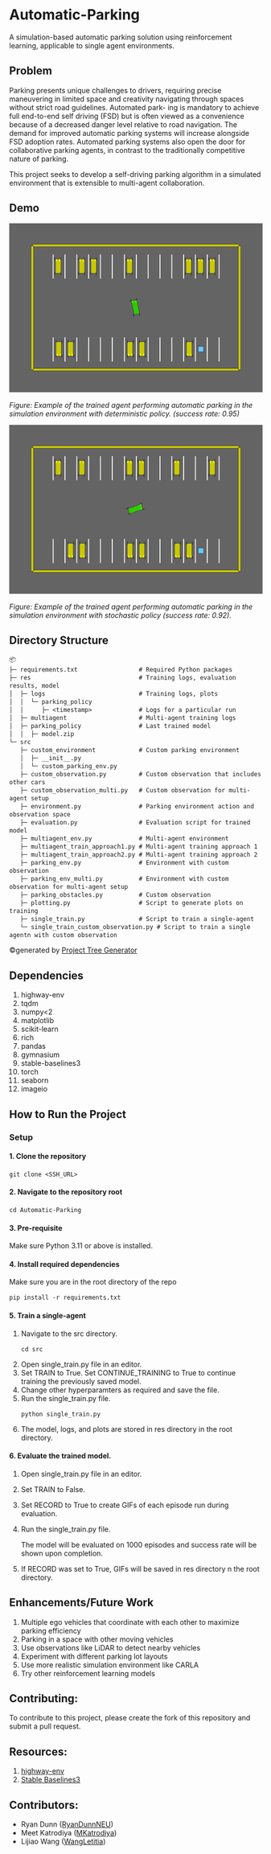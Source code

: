 # Automatic-Parking
A simulation-based automatic parking solution using reinforcement learning, applicable to single agent environments.

## Problem
Parking presents unique challenges to drivers, requiring
precise maneuvering in limited space and creativity navigating
through spaces without strict road guidelines. Automated park-
ing is mandatory to achieve full end-to-end self driving (FSD)
but is often viewed as a convenience because of a decreased
danger level relative to road navigation. The demand for
improved automatic parking systems will increase alongside
FSD adoption rates. Automated parking systems also open
the door for collaborative parking agents, in contrast to the
traditionally competitive nature of parking.

This project seeks to develop a self-driving parking algorithm in a simulated environment that is extensible to multi-agent collaboration.

## Demo

![Automatic Parking with Deterministic Policy](res/positive_deterministic_example.gif)

*Figure: Example of the trained agent performing automatic parking in the simulation environment with deterministic policy. (success rate: 0.95)*

![Automatic Parking with Stochastic Policy](res/stochastic_example.gif)

*Figure: Example of the trained agent performing automatic parking in the simulation environment with stochastic policy (success rate: 0.92).*

## Directory Structure
```
📦 
├─ requirements.txt                 # Required Python packages
├─ res                              # Training logs, evaluation results, model
│  ├─ logs                          # Training logs, plots
│  │  └─ parking_policy
│  │     ├─ <timestamp>             # Logs for a particular run
│  ├─ multiagent                    # Multi-agent training logs
│  ├─ parking_policy                # Last trained model
│  │  ├─ model.zip
└─ src
   ├─ custom_environment            # Custom parking environment
   │  ├─ __init__.py
   │  └─ custom_parking_env.py
   ├─ custom_observation.py         # Custom observation that includes other cars
   ├─ custom_observation_multi.py   # Custom observation for multi-agent setup
   ├─ environment.py                # Parking environment action and observation space
   ├─ evaluation.py                 # Evaluation script for trained model
   ├─ multiagent_env.py             # Multi-agent environment
   ├─ multiagent_train_approach1.py # Multi-agent training approach 1
   ├─ multiagent_train_approach2.py # Multi-agent training approach 2
   ├─ parking_env.py                # Environment with custom observation
   ├─ parking_env_multi.py          # Environment with custom observation for multi-agent setup
   ├─ parking_obstacles.py          # Custom observation
   ├─ plotting.py                   # Script to generate plots on training 
   ├─ single_train.py               # Script to train a single-agent
   └─ single_train_custom_observation.py # Script to train a single agentn with custom observation
```
©generated by [Project Tree Generator](https://woochanleee.github.io/project-tree-generator)

## Dependencies
1. highway-env
2. tqdm
3. numpy<2
4. matplotlib
5. scikit-learn
6. rich
7. pandas
8. gymnasium
9. stable-baselines3
10. torch
11. seaborn
12. imageio

## How to Run the Project
### Setup
#### 1. Clone the repository
```
git clone <SSH_URL>
```
#### 2. Navigate to the repository root
```
cd Automatic-Parking
```
#### 3. Pre-requisite
Make sure Python 3.11 or above is installed.

#### 4. Install required dependencies
Make sure you are in the root directory of the repo
```
pip install -r requirements.txt
```

#### 5. Train a single-agent
1. Navigate to the src directory.
    ```
    cd src
    ```
2. Open single_train.py file in an editor.
3. Set TRAIN to True. Set CONTINUE_TRAINING to True to continue training the previously saved model.
4. Change other hyperparamters as required and save the file.
5. Run the single_train.py file.
   ```
   python single_train.py
   ```
6. The model, logs, and plots are stored in res directory in the root directory.

#### 6. Evaluate the trained model.
1. Open single_train.py file in an editor.
2. Set TRAIN to False.
3. Set RECORD to True to create GIFs of each episode run during evaluation.
4. Run the single_train.py file.
   
   The model will be evaluated on 1000 episodes and success rate will be shown upon completion.
5. If RECORD was set to True, GIFs will be saved in res directory n the root directory.


## Enhancements/Future Work
1. Multiple ego vehicles that coordinate with each other to maximize parking efficiency
2. Parking in a space with other moving vehicles
3. Use observations like LiDAR to detect nearby vehicles
4. Experiment with different parking lot layouts
5. Use more realistic simulation environment like CARLA
6. Try other reinforcement learning models

## Contributing:
To contribute to this project, please create the fork of this repository and submit a pull request.

## Resources:
1. [highway-env](https://highway-env.farama.org/#)
2. [Stable Baselines3](https://stable-baselines3.readthedocs.io/en/master/index.html)

## Contributors:
* Ryan Dunn ([RyanDunnNEU](https://github.com/RyanDunnNEU))
* Meet Katrodiya ([MKatrodiya](https://github.com/MKatrodiya))
* Lijiao Wang ([WangLetitia](https://github.com/WangLetitia))
